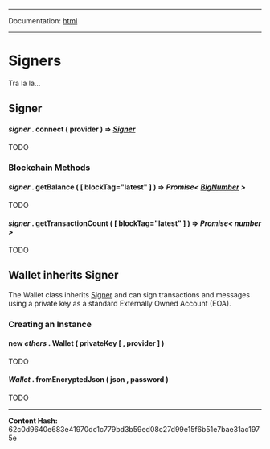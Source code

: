 -----

Documentation: [html](https://docs-beta.ethers.io/)

-----


Signers
=======


Tra la la...


Signer
------



#### *signer* . **connect** ( provider )  **=>** *[Signer](./)*

TODO




### Blockchain Methods



#### *signer* . **getBalance** (  [ blockTag="latest" ]  )  **=>** *Promise< [BigNumber](../utils/bignumber) >*

TODO




#### *signer* . **getTransactionCount** (  [ blockTag="latest" ]  )  **=>** *Promise< number >*

TODO




Wallet inherits Signer
----------------------


The Wallet class inherits [Signer](./) and can sign transactions and messages
using a private key as a standard Externally Owned Account (EOA).


### Creating an Instance



#### **new** *ethers* . **Wallet** ( privateKey [  , provider ]  ) 

TODO




#### *Wallet* . **fromEncryptedJson** ( json , password ) 

TODO





-----
**Content Hash:** 62c0d9640e683e41970dc1c779bd3b59ed08c27d99e15f6b51e7bae31ac1975e